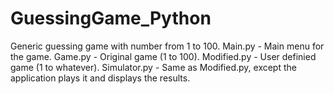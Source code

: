 # GuessingGame_Python
Generic guessing game with number from 1 to 100.
Main.py - Main menu for the game.
Game.py - Original game (1 to 100).
Modified.py - User definied game (1 to whatever).
Simulator.py - Same as Modified.py, except the application plays it and displays the results.
